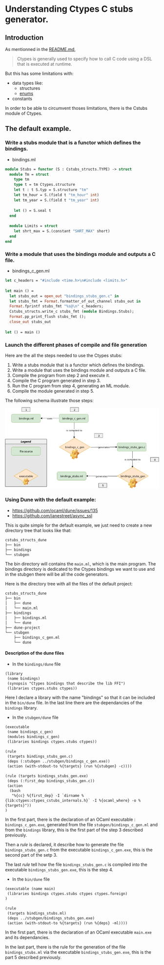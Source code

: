 # Understanding Ctypes C stubs generator.

## Introduction

As mentionned in the [README.md](https://github.com/ocamllabs/ocaml-ctypes/blob/master/examples/cstubs_structs/README.md),

> Ctypes is generally used to specify how to call C code using a DSL that is executed at runtime.

But this has some limitations with:
- data types like:
  * structures
  * [enums](https://discuss.ocaml.org/t/ctypes-enum-how-to-make-it-work/456/4?u=cedlemo)
- constants

In order to be able to circumvent thoses limitations, there is the Cstubs module of Ctypes.

## The default example.

### Write a stubs module that is a functor which defines the bindings.

* bindings.ml
```ocaml
module Stubs = functor (S : Cstubs_structs.TYPE) -> struct
  module Tm = struct
    type tm
    type t = tm Ctypes.structure
    let t : t S.typ = S.structure "tm"
    let tm_hour = S.(field t "tm_hour" int)
    let tm_year = S.(field t "tm_year" int)

    let () = S.seal t
  end

  module Limits = struct
    let shrt_max = S.(constant "SHRT_MAX" short)
  end
end
```

### Write a module that uses the bindings module and outputs a C file.

* bindings_c_gen.ml

```ocaml
let c_headers = "#include <time.h>\n#include <limits.h>"

let main () =
  let stubs_out = open_out "bindings_stubs_gen.c" in
  let stubs_fmt = Format.formatter_of_out_channel stubs_out in
  Format.fprintf stubs_fmt "%s@\n" c_headers;
  Cstubs_structs.write_c stubs_fmt (module Bindings.Stubs);
  Format.pp_print_flush stubs_fmt ();
  close_out stubs_out

let () = main ()
```

### Launch the different phases of compile and file generation

Here are the all the steps needed to use the Ctypes stubs:

1. Write a stubs module that is a functor which defines the bindings.
2. Write a module that uses the bindings module and outputs a C file.
3. Compile the program from step 2 and execute it.
4. Compile the C program generated in step 3.
5. Run the C program from step 4, generating an ML module.
6. Compile the module generated in step 5.

The following schema illustrate those steps:

![Ctypes Stubs generation schema](https://github.com/cedlemo/ctypes-stubs-generation-notes/raw/master/Ctypes_Stubs_generation.png)

### Using Dune with the default example:

* https://github.com/ocaml/dune/issues/135
* https://github.com/janestreet/async_ssl

This is quite simple for the default example, we just need to create a new directory
tree that looks like that:

```
cstubs_structs_dune
├── bin
├── bindings
└── stubgen
```

The bin directory will contains the `main.ml`, which is the main program. The
bindings directory is dedicated to the Ctypes bindings we want to use and in the
stubgen there will be all the code generators.

Here is the directory tree with all the files of the default project:

```
cstubs_structs_dune
├── bin
│   ├── dune
│   └── main.ml
├── bindings
│   ├── bindings.ml
│   └── dune
├── dune-project
└── stubgen
    ├── bindings_c_gen.ml
    └── dune
```

#### Description of the dune files

* In the `bindings/dune` file

```
(library
 (name bindings)
 (synopsis "Ctypes bindings that describe the lib FFI")
 (libraries ctypes.stubs ctypes))
```

Here I declare a library with the name "bindings" so that it can be included in
the `bin/dune` file. In the last line there are the dependancies of the `bindings` library.

* In the `stubgen/dune` file

```
(executable
 (name bindings_c_gen)
 (modules bindings_c_gen)
 (libraries bindings ctypes.stubs ctypes))

(rule
 (targets bindings_stubs_gen.c)
 (deps (:stubgen ../stubgen/bindings_c_gen.exe))
 (action (with-stdout-to %{targets} (run %{stubgen} -c))))

(rule (targets bindings_stubs_gen.exe)
 (deps (:first_dep bindings_stubs_gen.c))
 (action
  (bash
   "%{cc} %{first_dep} -I `dirname %{lib:ctypes:ctypes_cstubs_internals.h}` -I %{ocaml_where} -o %{targets}"))
)
```

In the first part, there is the declaration of an OCaml executable : `bindings_c_gen.exe`,
generated from the file `stubgen/bindings_c_gen.ml` and from the `bindings` library,
this is the first part of the step 3 described previously.

Then a *rule* is declared, it describe how to generate the file `bindings_stubs_gen.c` from
the executable `bindings_c_gen.exe`, this is the second part of the setp 3.

The last *rule* tell how the file `bindings_stubs_gen.c` is compiled into the
executable `bindings_stubs_gen.exe`, this is the step 4.

* In the `bin/dune` file

```
(executable (name main)
 (libraries bindings ctypes.stubs ctypes ctypes.foreign)
)

(rule
 (targets bindings_stubs.ml)
 (deps ../stubgen/bindings_stubs_gen.exe)
 (action (with-stdout-to %{targets} (run %{deps} -ml))))
```

In the first part, there is the declaration of an OCaml executable `main.exe` and
 its dependancies.

In the last part, there is the rule for the generation of the file `bindings_stubs.ml`
via the executable `bindings_stubs_gen.exe`, this is the part 5 described previously.
